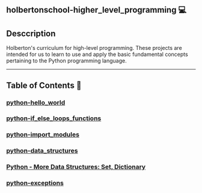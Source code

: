 ## holbertonschool-higher_level_programming :computer:

## Desccription
Holberton's curriculum for high-level programming. These projects are intended for us to learn to use and apply the basic fundamental concepts pertaining to the Python programming language.

---

## Table of Contents :open_file_folder:

### [python-hello_world](./python-hello_world/)

### [python-if_else_loops_functions](./python-if_else_loops_functions/)

### [python-import_modules](./python-import_modules/)

### [python-data_structures](./python-data_structures/)

### [Python - More Data Structures: Set, Dictionary](./python-more_data_structures/)

### [python-exceptions](./python-exceptions/)